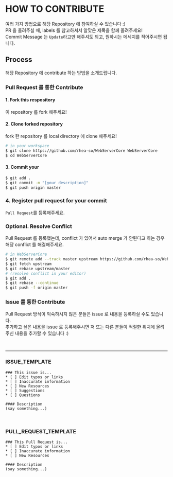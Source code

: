 # HOW TO CONTRIBUTE

여러 가지 방법으로 해당 Repository 에 참여하실 수 있습니다 :)  
PR 을 올려주실 때, labels 를 참고하셔서 알맞은 제목을 함께 올려주세요!  
Commit Message 는 `Update`라고만 해주셔도 되고, 원하시는 메세지를 적어주시면 됩니다.

## Process

해당 Repository 에 contribute 하는 방법을 소개드립니다.

### Pull Request 를 통한 Contribute

#### 1. Fork this respository

이 repository 를 fork 해주세요!

#### 2. Clone forked repository

fork 한 repository 를 local directory 에 clone 해주세요!

```bash
# in your workspace
$ git clone https://github.com/rhea-so/WebServerCore WebServerCore
$ cd WebServerCore
```

#### 3. Commit your

```bash
$ git add .
$ git commit -m "[your description]"
$ git push origin master
```

### 4. Register pull request for your commit

`Pull Request`를 등록해주세요.

### Optional. Resolve Conflict

Pull Request 를 등록했는데, conflict 가 있어서 auto merge 가 안된다고 하는 경우 해당 conflict 를 해결해주세요.

```bash
# in WebServerCore
$ git remote add --track master upstream https://github.com/rhea-so/WebServerCore
$ git fetch upstream
$ git rebase upstream/master
# (resolve conflict in your editor)
$ git add .
$ git rebase --continue
$ git push -f origin master
```

### Issue 를 통한 Contribute

Pull Request 방식이 익숙하시지 않은 분들은 issue 로 내용을 등록하실 수도 있습니다.  
추가하고 싶은 내용을 issue 로 등록해주시면 저 또는 다른 분들이 적절한 위치에 올려주신 내용을 추가할 수 있습니다 :)

</br>

---

### ISSUE_TEMPLATE

```
### This issue is...
* [ ] Edit typos or links
* [ ] Inaccurate information
* [ ] New Resources
* [ ] Suggestions
* [ ] Questions

#### Description
(say something...)
```

</br>

### PULL_REQUEST_TEMPLATE

```
### This Pull Request is...
* [ ] Edit typos or links
* [ ] Inaccurate information
* [ ] New Resources

#### Description
(say something...)
```